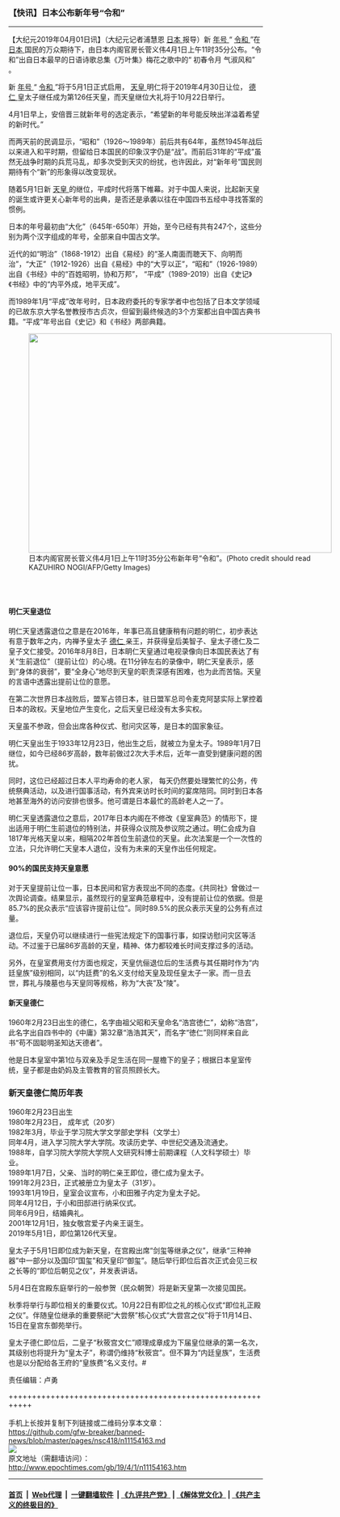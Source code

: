 ### 【快讯】日本公布新年号“令和”
------------------------

<p>
 【大纪元2019年04月01日讯】（大纪元记者浦慧恩
 <a href="http://www.epochtimes.com/gb/tag/%E6%97%A5%E6%9C%AC.html">
  日本
 </a>
 报导）新
 <a href="http://www.epochtimes.com/gb/tag/%E5%B9%B4%E5%8F%B7.html">
  年号
 </a>
 “
 <a href="http://www.epochtimes.com/gb/tag/%E4%BB%A4%E5%92%8C.html">
  令和
 </a>
 ”在
 <a href="http://www.epochtimes.com/gb/tag/%E6%97%A5%E6%9C%AC.html">
  日本
 </a>
 国民的万众期待下，由日本内阁官房长菅义伟4月1日上午11时35分公布。“令和”出自日本最早的日语诗歌总集《万叶集》梅花之歌中的“ 初春令月 气淑风和” 。
</p>
<p>
 新
 <a href="http://www.epochtimes.com/gb/tag/%E5%B9%B4%E5%8F%B7.html">
  年号
 </a>
 “
 <a href="http://www.epochtimes.com/gb/tag/%E4%BB%A4%E5%92%8C.html">
  令和
 </a>
 ”将于5月1日正式启用，
 <a href="http://www.epochtimes.com/gb/tag/%E5%A4%A9%E7%9A%87.html">
  天皇
 </a>
 明仁将于2019年4月30日让位，
 <a href="http://www.epochtimes.com/gb/tag/%E5%BE%B7%E4%BB%81.html">
  德仁
 </a>
 皇太子继任成为第126任天皇，而天皇继位大礼将于10月22日举行。
</p>
<p>
 4月1日早上，安倍晋三就新年号的选定表示，“希望新的年号能反映出洋溢着希望的新时代。”
</p>
<p>
 而两天前的民调显示，“昭和”（1926～1989年）前后共有64年，虽然1945年战后以来进入和平时期，但留给日本国民的印象汉字仍是“战”。而前后31年的“平成”虽然无战争时期的兵荒马乱，却多次受到天灾的纷扰，也许因此，对“新年号”国民则期待有个“新”的形象得以改变现状。
</p>
<p>
 随着5月1日新
 <a href="http://www.epochtimes.com/gb/tag/%E5%A4%A9%E7%9A%87.html">
  天皇
 </a>
 的继位，平成时代将落下帷幕。对于中国人来说，比起新天皇的诞生或许更关心新年号的出典，是否还是承袭以往在中国四书五经中寻找答案的惯例。
</p>
<p>
 日本的年号最初由“大化”（645年-650年）开始，至今已经有共有247个，这些分别为两个汉字组成的年号，全部来自中国古文学。
</p>
<p>
 近代的如“明治”（1868-1912）出自《易经》的“圣人南面而聴天下、向明而治”，“大正”（1912-1926）出自《易经》中的“大亨以正”，“昭和”（1926-1989）出自《书经》中的“百姓昭明，协和万邦”， “平成”（1989-2019）出自《史记》《书经》中的“内平外成，地平天成”。
</p>
<p>
 而1989年1月“平成”改年号时，日本政府委托的专家学者中也包括了日本文学领域的已故东京大学名誉教授市古贞次，但留到最终候选的3个方案都出自中国古典书籍。“平成”年号出自《史记》和《书经》两部典籍。
</p>
<figure class="wp-caption aligncenter" id="attachment_11154571" style="width: 600px">
 <a href="http://i.epochtimes.com/assets/uploads/2019/04/8b589db59ca834e0824c60b1ca8c4295.jpg">
  <img alt="" class="size-large wp-image-11154571" height="434" src="http://i.epochtimes.com/assets/uploads/2019/04/8b589db59ca834e0824c60b1ca8c4295-600x434.jpg" width="600"/>
 </a>
 <br/><figcaption class="wp-caption-text">
  日本内阁官房长菅义伟4月1日上午11时35分公布新年号“令和”。(Photo credit should read KAZUHIRO NOGI/AFP/Getty Images)
 </figcaption><br/>
</figure><br/>
<h4>
 明仁天皇退位
</h4>
<p>
 明仁天皇透露退位之意是在2016年，年事已高且健康稍有问题的明仁，初步表达有意于数年之内，内禅予皇太子
 <a href="http://www.epochtimes.com/gb/tag/%E5%BE%B7%E4%BB%81.html">
  德仁
 </a>
 亲王，并获得皇后美智子、皇太子德仁及二皇子文仁接受。2016年8月8日，日本眀仁天皇通过电视录像向日本国民表达了有关“生前退位”（提前让位）的心境。在11分钟左右的录像中，眀仁天皇表示，感到“身体的衰弱”，要“全身心”地尽到天皇的职责深感有困难，也为此而苦恼。天皇的言语中透露出提前让位的意愿。
</p>
<p>
 在第二次世界日本战败后，盟军占领日本，驻日盟军总司令麦克阿瑟实际上掌控着日本的政权。天皇地位产生变化，之后天皇已经没有太多实权。
</p>
<p>
 天皇虽不参政，但会出席各种仪式、慰问灾区等，是日本的国家象征。
</p>
<p>
 明仁天皇出生于1933年12月23日，他出生之后，就被立为皇太子。1989年1月7日继位，如今已经86岁高龄，数年前做过2次大手术后，近年一直受到健康问题的困扰。
</p>
<p>
 同时，这位已经超过日本人平均寿命的老人家， 每天仍然要处理繁忙的公务，传统祭典活动，以及进行国事活动，有外宾来访时长时间的宴席陪同。同时到日本各地甚至海外的访问安排也很多。他可谓是日本最忙的高龄老人之一了。
</p>
<p>
 明仁天皇透露退位之意后，2017年日本内阁在不修改《皇室典范》的情形下，提出适用于明仁生前退位的特别法，并获得众议院及参议院之通过。明仁会成为自1817年光格天皇以来，相隔202年首位生前退位的天皇。此次法案是一个一次性的立法，只允许明仁天皇本人退位，没有为未来的天皇作出任何规定。
</p>
<h4>
 90%的国民支持天皇意愿
</h4>
<p>
 对于天皇提前让位一事，日本民间和官方表现出不同的态度。《共同社》曾做过一次舆论调查。结果显示，虽然现行的皇室典范章程中，没有提前让位的依据。但是85.7%的民众表示“应该容许提前让位”。同时89.5%的民众表示天皇的公务有点过量。
</p>
<p>
 退位后，天皇仍可以继续进行一些宪法规定下的国事行事，如探访慰问灾区等活动。不过鉴于已届86岁高龄的天皇，精神、体力都较难长时间支撑过多的活动。
</p>
<p>
 另外，在皇室费用支付方面也规定，天皇伉俪退位后的生活费与其任期时作为“内廷皇族”级别相同，以“内廷费”的名义支付给天皇及现任皇太子一家。而一旦去世，葬礼与陵墓也与天皇同等规格，称为“大丧”及“陵”。
</p>
<h4>
 新天皇德仁
</h4>
<p>
 1960年2月23日出生的德仁，名字由祖父昭和天皇命名“浩宫徳仁”，幼称“浩宫”，此名字出自四书中的《中庸》第32章“浩浩其天”，而名字“徳仁”则同样来自此书“苟不固聪明圣知达天德者”。
</p>
<p>
 他是日本皇室中第1位与双亲及手足生活在同一屋檐下的皇子；根据日本皇室传统，皇子都是由奶妈及主管教育的官员照顾长大。
</p>
<h3>
 新天皇德仁简历年表
</h3>
<p>
 1960年2月23日出生
 <br/>
 1980年2月23日， 成年式（20岁）
 <br/>
 1982年3月，毕业于学习院大学文学部史学科（文学士）
 <br/>
 同年4月，进入学习院大学大学院。攻读历史学、中世纪交通及流通史。
 <br/>
 1988年，自学习院大学院大学院人文研究科博士前期课程（人文科学硕士）毕业。
 <br/>
 1989年1月7日，父亲、当时的明仁亲王即位，德仁成为皇太子。
 <br/>
 1991年2月23日，正式被册立为皇太子（31岁）。
 <br/>
 1993年1月19日，皇室会议宣布，小和田雅子内定为皇太子妃。
 <br/>
 同年4月12日，于小和田邸进行纳采仪式。
 <br/>
 同年6月9日，结婚典礼。
 <br/>
 2001年12月1日，独女敬宫爱子内亲王诞生。
 <br/>
 2019年5月1日，即位第126代天皇。
</p>
<p>
 皇太子于5月1日即位成为新天皇，在宫殿出席“剑玺等继承之仪”，继承“三种神器”中一部分以及国印“国玺”和天皇印“御玺”。随后举行即位后首次正式会见三权之长等的“即位后朝见之仪”，并发表讲话。
</p>
<p>
 5月4日在宫殿东庭举行的一般参贺（民众朝贺）将是新天皇第一次接见国民。
</p>
<p>
 秋季将举行与即位相关的重要仪式。10月22日有即位之礼的核心仪式“即位礼正殿之仪”。伴随皇位继承的重要祭祀“大尝祭”核心仪式“大尝宫之仪”将于11月14日、15日在皇宫东御苑举行。
</p>
<p>
 皇太子德仁即位后，二皇子“秋筱宫文仁”顺理成章成为下届皇位继承的第一名次，其级别也将提升为“皇太子”，称谓仍维持“秋筱宫”。但不算为“内廷皇族”，生活费也是以分配给各王府的“皇族费”名义支付。#
</p>
<p>
 责任编辑：卢勇
</p>
<p>
</p>

+++++++++++++++++++++++++++++++++++++++++++++++++++++++++++<br/><br/>
手机上长按并复制下列链接或二维码分享本文章：<br/>
https://github.com/gfw-breaker/banned-news/blob/master/pages/nsc418/n11154163.md <br/>
<a href='https://github.com/gfw-breaker/banned-news/blob/master/pages/nsc418/n11154163.md'><img src='https://github.com/gfw-breaker/banned-news/blob/master/pages/nsc418/n11154163.md.png'/></a> <br/>
原文地址（需翻墙访问）：http://www.epochtimes.com/gb/19/4/1/n11154163.htm


------------------------
#### [首页](https://github.com/gfw-breaker/banned-news/blob/master/README.md) &nbsp;|&nbsp; [Web代理](https://github.com/labour-camp/helloworld) &nbsp;|&nbsp; [一键翻墙软件](https://github.com/gfw-breaker/nogfw/blob/master/README.md) &nbsp;| [《九评共产党》](https://github.com/gfw-breaker/9ping.md/blob/master/README.md#九评之一评共产党是什么) | [《解体党文化》](https://github.com/gfw-breaker/jtdwh.md/blob/master/README.md) | [《共产主义的终极目的》](https://github.com/gfw-breaker/gczydzjmd.md/blob/master/README.md)

